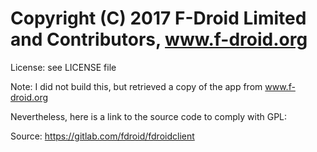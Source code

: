 # Copyright (C) 2017 F-Droid Limited and Contributors, www.f-droid.org

License: see LICENSE file

Note: I did not build this, but retrieved a copy of the app from www.f-droid.org

Nevertheless, here is a link to the source code to comply with GPL:

Source: https://gitlab.com/fdroid/fdroidclient